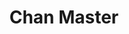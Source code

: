 ---
layout: hero
title: Chan Master
spec: Panda
class: Specialist
skill:
    name: Chi Orb
    description: Summon an illusory phantom, produce a qui flow between Chan Master and the illusory phantom, dealing ability damage to enemies in its path.
    stats:
        Cooldown: 30s
        Duration: 6/6.5/7
        Total Ability Damage: 760/1200/1300
---